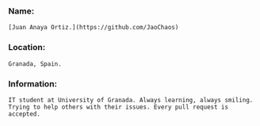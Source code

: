 ### Name:
	[Juan Anaya Ortiz.](https://github.com/JaoChaos)

### Location:
	Granada, Spain.

### Information:
	IT student at University of Granada. Always learning, always smiling.
	Trying to help others with their issues. Every pull request is accepted.


